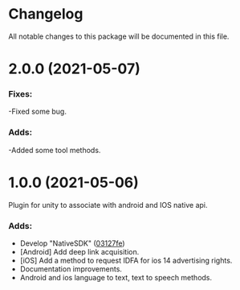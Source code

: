# Changelog

All notable changes to this package will be documented in this file.
# 2.0.0 (2021-05-07)

### Fixes:

-Fixed some bug.

### Adds:

-Added some tool methods.


# 1.0.0 (2021-05-06)

Plugin for unity to associate with android and IOS native api.

### Adds:

- Develop "NativeSDK" ([03127fe](https://github.com/QRSE/NativeSDKTest/commit/5b53409e6c08b58e8f6ef9d2377caa7f0b74693e))
- [Android] Add deep link acquisition.
- [iOS] Add a method to request IDFA for ios 14 advertising rights.
- Documentation improvements.
- Android and ios language to text, text to speech methods.
